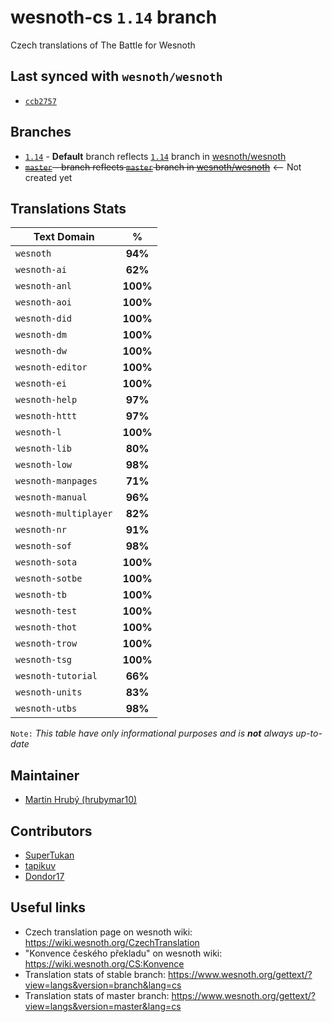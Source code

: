 # wesnoth-cs `1.14` branch
Czech translations of The Battle for Wesnoth

## Last synced with `wesnoth/wesnoth` 
* [`ccb2757`](https://github.com/hrubymar10/wesnoth-cs/commit/ccb2757602febb5eea39bfd1f256e92681502f92)

## Branches
* [`1.14`](https://github.com/hrubymar10/wesnoth-cs/tree/1.14) - **Default** branch reflects [`1.14`](https://github.com/wesnoth/wesnoth/tree/1.14) branch in [wesnoth/wesnoth](https://github.com/wesnoth/wesnoth)
* ~~[`master`](https://github.com/hrubymar10/wesnoth-cs/tree/master) - branch reflects [`master`](https://github.com/wesnoth/wesnoth/tree/master) branch in [wesnoth/wesnoth](https://github.com/wesnoth/wesnoth)~~ <-- Not created yet

## Translations Stats
| Text Domain           | %        |
| --------------------- |:--------:|
| `wesnoth`             | **94%**  |
| `wesnoth-ai`          | **62%**  |
| `wesnoth-anl`         | **100%** |
| `wesnoth-aoi`         | **100%** |
| `wesnoth-did`         | **100%** |
| `wesnoth-dm`          | **100%** |
| `wesnoth-dw`          | **100%** |
| `wesnoth-editor`      | **100%** |
| `wesnoth-ei`          | **100%** |
| `wesnoth-help`        | **97%**  |
| `wesnoth-httt`        | **97%**  |
| `wesnoth-l`           | **100%** |
| `wesnoth-lib`         | **80%**  |
| `wesnoth-low`         | **98%**  |
| `wesnoth-manpages`    | **71%**  |
| `wesnoth-manual`      | **96%**  |
| `wesnoth-multiplayer` | **82%**  |
| `wesnoth-nr`          | **91%**  |
| `wesnoth-sof`         | **98%**  |
| `wesnoth-sota`        | **100%** |
| `wesnoth-sotbe`       | **100%** |
| `wesnoth-tb`          | **100%** |
| `wesnoth-test`        | **100%** |
| `wesnoth-thot`        | **100%** |
| `wesnoth-trow`        | **100%** |
| `wesnoth-tsg`         | **100%** |
| `wesnoth-tutorial`    | **66%**  |
| `wesnoth-units`       | **83%**  |
| `wesnoth-utbs`        | **98%**  |

`Note:` *This table have only informational purposes and is **not** always up-to-date*

## Maintainer
* [Martin Hrubý (hrubymar10)](https://github.com/hrubymar10)

## Contributors
* [SuperTukan](https://github.com/SuperTukan)
* [tapikuv](https://github.com/tapikuv)
* [Dondor17](https://github.com/tapikuv)

## Useful links
* Czech translation page on wesnoth wiki: https://wiki.wesnoth.org/CzechTranslation
* "Konvence českého překladu" on wesnoth wiki: https://wiki.wesnoth.org/CS:Konvence
* Translation stats of stable branch: https://www.wesnoth.org/gettext/?view=langs&version=branch&lang=cs
* Translation stats of master branch: https://www.wesnoth.org/gettext/?view=langs&version=master&lang=cs


